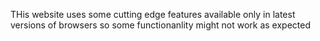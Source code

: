 THis website uses some cutting edge features available only in latest versions of browsers so some functionanlity might not work as expected
